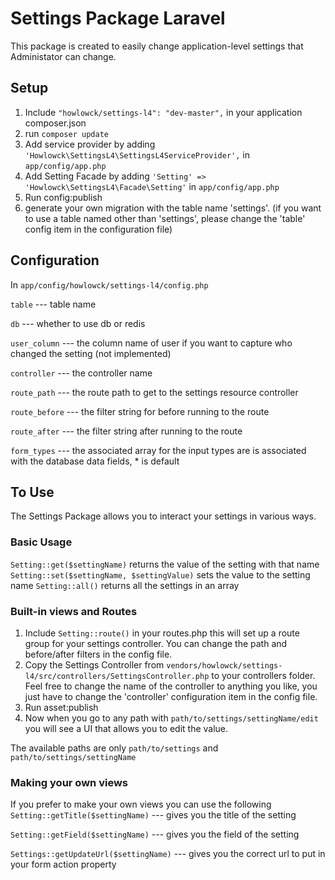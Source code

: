 # Settings Package Laravel

This package is created to easily change application-level settings that Administator can change.

## Setup 

1. Include ``` "howlowck/settings-l4": "dev-master", ``` in your application composer.json
2. run ``` composer update ```
3. Add service provider by adding ``` 'Howlowck\SettingsL4\SettingsL4ServiceProvider', ``` in ``` app/config/app.php ```
4. Add Setting Facade by adding ``` 'Setting' => 'Howlowck\SettingsL4\Facade\Setting' ``` in ``` app/config/app.php ```
5. Run config:publish
6. generate your own migration with the table name 'settings'. (if you want to use a table named other than 'settings', please change the 'table' config item in the configuration file)

## Configuration
In ``` app/config/howlowck/settings-l4/config.php ```

``` table ``` --- table name

``` db ``` --- whether to use db or redis

``` user_column ``` --- the column name of user if you want to capture who changed the setting (not implemented)

``` controller ``` --- the controller name

``` route_path ``` --- the route path to get to the settings resource controller

``` route_before ``` --- the filter string for before running to the route

``` route_after ``` --- the filter string after running to the route

``` form_types ``` --- the associated array for the input types are is associated with the database data fields, * is default

## To Use
The Settings Package allows you to interact your settings in various ways.

### Basic Usage
``` Setting::get($settingName) ``` returns the value of the setting with that name
``` Setting::set($settingName, $settingValue) ``` sets the value to the setting name
``` Setting::all() ``` returns all the settings in an array

### Built-in views and Routes
1. Include ``` Setting::route() ``` in your routes.php this will set up a route group for your settings controller.  You can change the path and before/after filters in the config file.
2. Copy the Settings Controller from ``` vendors/howlowck/settings-l4/src/controllers/SettingsController.php ``` to your controllers folder.  Feel free to change the name of the controller to anything you like, you just have to change the 'controller' configuration item in the config file.
3. Run asset:publish
4. Now when you go to any path with ``` path/to/settings/settingName/edit ``` you will see a UI that allows you to edit the value.

The available paths are only ``` path/to/settings ``` and ```path/to/settings/settingName```

### Making your own views
If you prefer to make your own views you can use the following 
```Setting::getTitle($settingName)``` --- gives you the title of the setting 

```Setting::getField($settingName)``` --- gives you the field of the setting

```Settings::getUpdateUrl($settingName)``` --- gives you the correct url to put in your form action property
